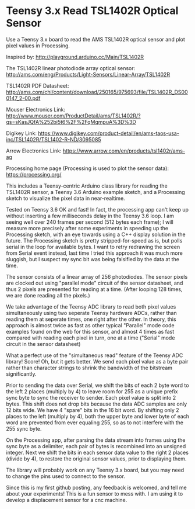 # Teensy 3.x Read TSL1402R Optical Sensor
Use a Teensy 3.x board to read the AMS TSL1402R optical sensor and plot pixel values in Processing.

Inspired by:
http://playground.arduino.cc/Main/TSL1402R

The TSL1402R linear photodiode array optical sensor:
http://ams.com/eng/Products/Light-Sensors/Linear-Array/TSL1402R

TSL1402R PDF Datasheet:
http://ams.com/chi/content/download/250165/975693/file/TSL1402R_DS000147_2-00.pdf

Mouser Electronics Link:
http://www.mouser.com/ProductDetail/ams/TSL1402R/?qs=sKasJQfA%252bi5t6%2F%2FqMqmpuA%3D%3D

Digikey Link:
https://www.digikey.com/product-detail/en/ams-taos-usa-inc/TSL1402R/TSL1402-R-ND/3095085

Arrow Electronics Link:
https://www.arrow.com/en/products/tsl1402r/ams-ag

Processing home page (Processing is used to plot the sensor data):
https://processing.org/

This includes a Teensy-centric Arduino class library for reading the TSL1402R sensor, a Teensy 3.6 Arduino example sketch, and a Processing sketch to visualize the pixel data in near-realtime.

Tested on Teensy 3.6 OK and fast! In fact, the processing app can't keep up without inserting a few milliseconds delay
in the Teensy 3.6 loop. I am seeing well over 240 frames per second (512 bytes each frame); I will measure more precisely after some experiments in speeding up the Processing sketch, with an eye towards using a C++ display solution in the future. The Processing sketch is pretty stripped-for-speed as is, but polls serial in the loop for available bytes. I want to retry
redrawing the screen from Serial event instead, last time I tried this approach it was much more sluggish, but I suspect my sync bit was being falsified by the data at the time.
 
The sensor consists of a linear array of 256 photodiodes. The sensor pixels are clocked out using "parallel mode" circuit of the sensor datasheet, and thus 2 pixels are presented for reading at a time. (After looping 128 times, we are done reading all the pixels.)

We take advantage of the Teensy ADC library to read both pixel values simultaneously using two seperate Teensy hardware ADCs, rather than reading them at seperate times, one right after the other. In theory, this approach is almost twice as fast as other typical "Parallel" mode code examples found on the web for this sensor, and almost 4 times as fast compared with reading each pixel in turn, one at a time ("Serial" mode circuit in the sensor datasheet)

What a perfect use of the "simultaneous read" feature of the Teensy ADC library! Score!
Oh, but it gets better.
We send each pixel value as a byte pair rather than character strings to shrink the bandwidth of the bitstream significantly.

Prior to sending the data over Serial, we shift the bits of each 2 byte word to the left 2 places (multiply by 4) to leave room for 255 as a unique prefix sync byte to sync the receiver to sender. Each pixel value is split into 2 bytes.
This shift does not drop bits because the data ADC samples are only 12 bits wide. We have 4 "spare" bits in the 16 bit word. By shifting only 2 places to the left (multiply by 4), both the upper byte and lower byte of each word are prevented from ever equaling 255, so as to not interfere with the 255 sync byte.

On the Processing app, after parsing the data stream into frames using the sync byte as a delimiter, each pair of bytes is recombined into an unsigned integer. Next we shift the bits in each sensor data value to the right 2 places (divide by 4), to restore the original sensor values, prior to displaying them.

The library will probably work on any Teensy 3.x board, but you may need to change the pins used to connect to the sensor.

Since this is my first github posting, any feedback is welcomed, and tell me about your experiments! This is a fun sensor to mess with. I am using it to develop a displacement sensor for a cnc machine.



